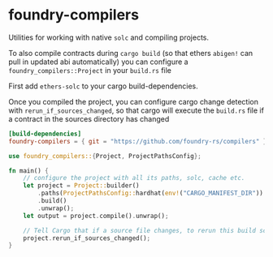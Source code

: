 # foundry-compilers

Utilities for working with native `solc` and compiling projects.

To also compile contracts during `cargo build` (so that ethers `abigen!` can pull in updated abi automatically) you can configure a `foundry_compilers::Project` in your `build.rs` file

First add `ethers-solc` to your cargo build-dependencies.

Once you compiled the project, you can configure cargo change detection with `rerun_if_sources_changed`, so that cargo will execute the `build.rs` file if a contract in the sources directory has changed

```toml
[build-dependencies]
foundry-compilers = { git = "https://github.com/foundry-rs/compilers" }
```

```rust
use foundry_compilers::{Project, ProjectPathsConfig};

fn main() {
    // configure the project with all its paths, solc, cache etc.
    let project = Project::builder()
        .paths(ProjectPathsConfig::hardhat(env!("CARGO_MANIFEST_DIR")).unwrap())
        .build()
        .unwrap();
    let output = project.compile().unwrap();

    // Tell Cargo that if a source file changes, to rerun this build script.
    project.rerun_if_sources_changed();
}
```
